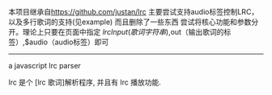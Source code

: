 本项目继承自<https://github.com/justan/lrc>
主要尝试支持audio标签控制LRC，以及多行歌词的支持(见example)
而且删除了一些东西
尝试将核心功能和参数分开。理论上只要在页面中指定 $lrcInput(歌词字符串),$out（输出歌词的标签）,$audio（audio标签）即可

------

a javascript lrc parser

lrc 是个 [lrc 歌词]解析程序, 并且有 lrc 播放功能.
